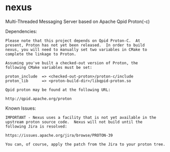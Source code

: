nexus
=====

Multi-Threaded Messaging Server based on Apache Qpid Proton(-c)


Dependencies:

    Please note that this project depends on Qpid Proton-C.  At
    present, Proton has not yet been released.  In order to build
    nexus, you will need to manually set two variables in CMake to
    complete the linkage to Proton.

    Assuming you've built a checked-out version of Proton, the
    following CMake variables must be set:

    proton_include  => <checked-out-proton>/proton-c/include
    proton_lib      => <proton-build-dir>/libqpid-proton.so

    Qpid proton may be found at the following URL:

    http://qpid.apache.org/proton


Known Issues:

    IMPORTANT - Nexus uses a facility that is not yet available in the
    upstream proton source code.  Nexus will not build until the
    following Jira is resolved:

    https://issues.apache.org/jira/browse/PROTON-39

    You can, of course, apply the patch from the Jira to your proton tree.

